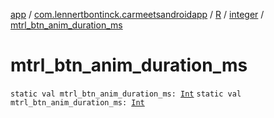 [app](../../../index.md) / [com.lennertbontinck.carmeetsandroidapp](../../index.md) / [R](../index.md) / [integer](index.md) / [mtrl_btn_anim_duration_ms](./mtrl_btn_anim_duration_ms.md)

# mtrl_btn_anim_duration_ms

`static val mtrl_btn_anim_duration_ms: `[`Int`](https://kotlinlang.org/api/latest/jvm/stdlib/kotlin/-int/index.html)
`static val mtrl_btn_anim_duration_ms: `[`Int`](https://kotlinlang.org/api/latest/jvm/stdlib/kotlin/-int/index.html)